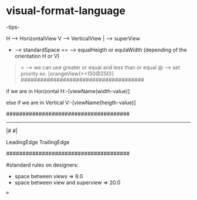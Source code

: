 # visual-format-language

-tips-

H --> HorizontalView
V --> VerticalView
| --> superView
- --> standardSpace
== --> equalHeigth or equlaWidth (depending of the orientation H or V)
>= --> we can use greater or equal and less than or equal
@ --> set priority ex:
	[orangeView(>=150@250)] 
######################################

if we are in Horizontal
	H:-[viewName(width-value)]

else if we are in Vertical
	 V:-[viewName(heigth-value)]

######################################

 ---------------------------------
 |#				#|

LeadingEdge 		     TrailingEdge


######################################

#standard rules on designers:

* space between views => 8.0
* space between view and superview => 20.0

º
